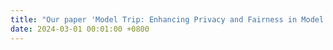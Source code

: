 ```yaml
---
title: "Our paper 'Model Trip: Enhancing Privacy and Fairness in Model Fusion across Multi-Federations for Trustworthy Global Healthcare' is accepted by ICDE 2024 (CCF-A). Congrats to Qian Chen!"
date: 2024-03-01 00:01:00 +0800
---
```

